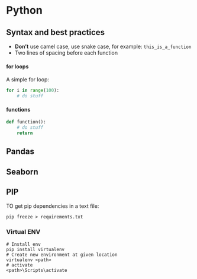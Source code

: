# Python

## Syntax and best practices

- **Don’t** use camel case, use snake case, for example: ``this_is_a_function``
- Two lines of spacing before each function

#### for loops

A simple for loop:

````python
for i in range(100):
	# do stuff
````

#### functions

````python
def function():
	# do stuff
	return
````



## Pandas





## Seaborn



## PIP

TO get pip dependencies in a text file:

````pip freeze > requirements.txt````



### Virtual ENV

```{cmd}
# Install env
pip install virtualenv
# Create new environment at given location
virtualenv <path>
# activate
<path>\Scripts\activate
```








